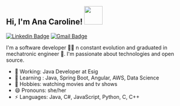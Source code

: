 ## Hi, I'm Ana Caroline! <img src="https://media.giphy.com/media/mGcNjsfWAjY5AEZNw6/giphy.gif" width="50">

[![Linkedin Badge](https://img.shields.io/badge/-Ana_Caroline-blue?style=flat-square&logo=Linkedin&logoColor=white&link=https://www.linkedin.com/in/ana-caroline-dantas/)](https://www.linkedin.com/in/ana-caroline-dantas/) [![Gmail Badge](https://img.shields.io/badge/-carolinedantas.sd@gmail.com-c14438?style=flat-square&logo=Gmail&logoColor=white&link=mailto:carolinedantas.sd@gmail.com)](mailto:carolinedantas.sd@gmail.com)

I'm a software developer 👩‍💻 n constant evolution and graduated in mechatronic engineer :robot:. I'm passionate about technologies and open source.

- 🔭 Working: Java Developer at Esig
- 🌱 Learning : Java, Spring Boot, Angular, AWS, Data Science
- 💬 Hobbies: watching movies and tv shows
- 😄 Pronouns: she/her
- ⚡ Languages: Java, C#, JavaScript, Python, C, C++
